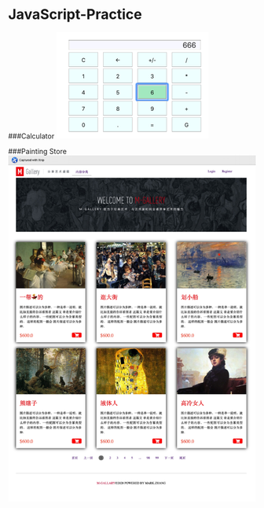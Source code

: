 # JavaScript-Practice
###Calculator
![Image discription](https://github.com/MarekZhang/JavaScript-Practice/blob/master/JS_Calculator/calculator.png)

###Painting Store
![Image discription](https://github.com/MarekZhang/JavaScript-Practice/blob/master/Painting_Store/src/painting_Store.jpg)
